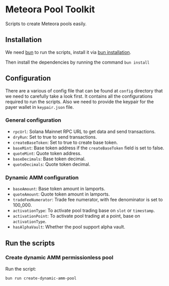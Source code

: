 # Meteora Pool Toolkit
Scripts to create Meteora pools easily.

## Installation
We need [bun](https://bun.sh/) to run the scripts, install it via [bun installation](https://bun.sh/docs/installation).

Then install the dependencies by running the command `bun install` 

## Configuration
There are a various of config file that can be found at `config` directory that we need to carefully take a look first. It contains all the configurations required to run the scripts.
Also we need to provide the keypair for the payer wallet in `keypair.json` file. 

### General configuration
- `rpcUrl`: Solana Mainnet RPC URL to get data and send transactions.
- `dryRun`: Set to true to send transactions.
- `createBaseToken`: Set to true to create base token.
- `baseMint`: Base token address if the `createBaseToken` field is set to false.
- `quoteMint`: Quote token address.
- `baseDecimals`: Base token decimal.
- `quoteDecimals`: Quote token decimal.

### Dynamic AMM configuration
- `baseAmount`: Base token amount in lamports.
- `quoteAmount`: Quote token amount in lamports.
- `tradeFeeNumerator`: Trade fee numerator, with fee denominator is set to 100_000.
- `activationType`: To activate pool trading base on `slot` or `timestamp`.
- `activationPoint`: To activate pool trading at a point, base on `activationType`.
- `hasAlphaVault`: Whether the pool support alpha vault.


## Run the scripts
### Create dynamic AMM permissionless pool
Run the script:
```bash
bun run create-dynamic-amm-pool
```